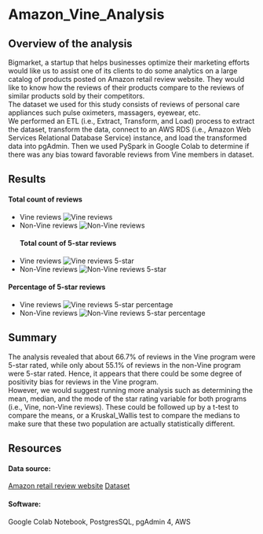 # Amazon_Vine_Analysis
## Overview of the analysis
Bigmarket, a startup that helps businesses optimize their marketing efforts would like us to assist one of its clients to do some analytics on a large catalog of products posted on Amazon retail review website. They would like to know how the reviews of their products compare to the reviews of similar products sold by their competitors. </br>
The dataset we used for this study consists of reviews of personal care appliances such pulse oximeters, massagers, eyewear, etc. </br> 
We performed an ETL (i.e., Extract, Transform, and Load) process to extract the dataset, transform the data, connect to an AWS RDS (i.e., Amazon Web Services Relational Database Service) instance, and load the transformed data into pgAdmin.  Then we used PySpark in Google Colab to determine if there was any bias toward favorable reviews from Vine members in dataset.
## Results
#### Total count of reviews 
* Vine reviews
![Vine reviews](https://user-images.githubusercontent.com/34750363/163735848-f5ea327a-2798-4f99-9a40-f69b61736a91.png)
* Non-Vine reviews 
![Non-Vine reviews](https://user-images.githubusercontent.com/34750363/163735911-53a9080d-fb71-4651-b871-6e611d8ccce9.png)
	#### Total count of 5-star reviews
* Vine reviews
![Vine reviews 5-star](https://user-images.githubusercontent.com/34750363/163735937-cf517be5-7d60-4d8d-a543-2910dc88af11.png)
* Non-Vine reviews 
![Non-Vine reviews 5-star](https://user-images.githubusercontent.com/34750363/163735951-e90e85a2-83e8-46b2-8898-668785351475.png)

#### Percentage of 5-star reviews
* Vine reviews
![Vine reviews 5-star percentage ](https://user-images.githubusercontent.com/34750363/163735984-ffa2a6c9-2d39-48da-a86b-f61f6f5c5faf.png)
* Non-Vine reviews 
![Non-Vine reviews 5-star percentage ](https://user-images.githubusercontent.com/34750363/163736004-e150102b-5d7b-4d56-ae3d-ca0572454d0a.png)
## Summary
The analysis revealed that about 66.7% of reviews in the Vine program were 5-star rated, while only about 55.1% of reviews in the non-Vine program were 5-star rated. Hence, it appears that there could be some degree of positivity bias for reviews in the Vine program. </br>
However, we would suggest running more analysis such as determining the mean, median, and the mode of the star rating variable for both programs (i.e., Vine, non-Vine reviews). These could be followed up by a t-test to compare the means, or a Kruskal_Wallis test to compare the medians to make sure that these two population are actually statistically different.
## Resources
#### Data source:
[Amazon retail review website]( https://s3.amazonaws.com/amazon-reviews-pds/tsv/index.txt)
[Dataset]( https://s3.amazonaws.com/amazon-reviews-pds/tsv/amazon_reviews_us_Personal_Care_Appliances_v1_00.tsv.gz)
#### Software:
Google Colab Notebook, PostgresSQL, pgAdmin 4, AWS

